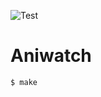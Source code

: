 ![Test](https://github.com/supercaracal/aniwatch/actions/workflows/test.yaml/badge.svg?branch=master)

# Aniwatch

```
$ make
```
